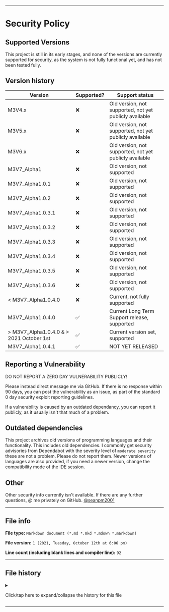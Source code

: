 
***

# Security Policy

## Supported Versions

This project is still in its early stages, and none of the versions are currently supported for security, as the system is not fully functional yet, and has not been tested fully.

## Version history

| Version | Supported?         | Support status |
| ------- | ------------------ |-----------------|
| M3V4.x | :x: | Old version, not supported, not yet publicly available |
| M3V5.x | :x: | Old version, not supported, not yet publicly available |
| M3V6.x | :x: | Old version, not supported, not yet publicly available |
| M3V7_Alpha1   | :x: | Old version, not supported |
| M3V7_Alpha1.0.1   | :x: | Old version, not supported |
| M3V7_Alpha1.0.2   | :x: | Old version, not supported |
| M3V7_Alpha1.0.3.1   | :x: | Old version, not supported |
| M3V7_Alpha1.0.3.2   | :x: | Old version, not supported |
| M3V7_Alpha1.0.3.3   | :x: | Old version, not supported |
| M3V7_Alpha1.0.3.4   | :x: | Old version, not supported |
| M3V7_Alpha1.0.3.5   | :x: | Old version, not supported |
| M3V7_Alpha1.0.3.6   | :x: | Old version, not supported |
| < M3V7_Alpha1.0.4.0   | :x:                | Current, not fully supported |
| M3V7_Alpha1.0.4.0   | :white_check_mark: | Current Long Term Support release, supported |
| > M3V7_Alpha1.0.4.0 & > 2021 October 1st   | :white_check_mark: | Current version set, supported |
| M3V7_Alpha1.0.4.1    | :white_check_mark: | NOT YET RELEASED |

## Reporting a Vulnerability

DO NOT REPORT A ZERO DAY VULNERABILITY PUBLICLY!

Please instead direct message me via GitHub. If there is no response within 90 days, you can post the vulnerability as an issue, as part of the standard 0 day security exploit reporting guidelines.

If a vulnerability is caused by an outdated dependancy, you can report it publicly, as it usually isn't that much of a problem.

## Outdated dependencies

This project archives old versions of programming languages and their functionality. This includes old dependencies. I commonly get security advisories from Dependabot with the severity level of `moderate severity` these are not a problem. Please do not report them. Newer versions of languages are also provided, if you need a newer version, change the compatibility mode of the IDE session.

## Other

Other security info currently isn't available. If there are any further questions, @ me privately on GitHub. [@seanpm2001](https://github.com/seanpm2001/)

***

## File info

**File type:** `Markdown document (*.md *.mkd *.mdown *.markdown)`

**File version:** `1 (2021, Tuesday, October 12th at 6:06 pm)`

**Line count (including blank lines and compiler line):** `92`

***

## File history

<details><summary><p>Click/tap here to expand/collapse the history for this file</p></summary>

**Version 1 (2021, Tuesday, October 12th at 6:06 pm)**

> Changes:

> * Started the file

> * Added the supported versions section

> * Added the version history section

> * Added the reporting a vulnerability section

> * Added the file info section

> * Added the file history section

> * No other changes in version 1

**Version 2 (Coming soon)**

> Changes:

> * Coming soon

> * No other changes in version 2

</details>

***
